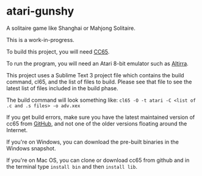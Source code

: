 # atari-gunshy
A solitaire game like Shanghai or Mahjong Solitaire. 

This is a work-in-progress.  

To build this project, you will need [CC65](https://github.com/cc65/cc65).

To run the program, you will need an Atari 8-bit emulator such as [Altirra](http://www.virtualdub.org/altirra.html).

This project uses a Sublime Text 3 project file which contains the build command, cl65, and the list of files to build. Please see that file to see the latest list of files included in the build phase.

The build command will look something like: 
`cl65 -O -t atari -C <list of .c and .s files> -o adv.xex`

If you get build errors, make sure you have the latest maintained version of cc65 from [GitHub](https://github.com/cc65/cc65), and not one of the older versions floating around the Internet.

If you're on Windows, you can download the pre-built binaries in the Windows snapshot.

If you're on Mac OS, you can clone or download cc65 from github and in the terminal type `install bin` and then `install lib`. 
